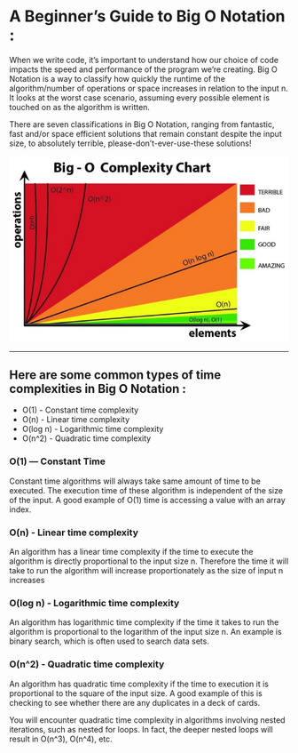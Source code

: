 # A Beginner’s Guide to Big O Notation :

When we write code, it’s important to understand how our choice of code impacts the speed and performance of the program we’re creating. Big O Notation is a way to classify how quickly the runtime of the algorithm/number of operations or space increases in relation to the input n. It looks at the worst case scenario, assuming every possible element is touched on as the algorithm is written.


There are seven classifications in Big O Notation, ranging from fantastic, fast and/or space efficient solutions that remain constant despite the input size, to absolutely terrible, please-don’t-ever-use-these solutions!

![o](./1_5VctXSES5PrSk-5lPb_CCg.jpeg)



---

## Here are some common types of time complexities in Big O Notation :


* O(1) - Constant time complexity
* O(n) - Linear time complexity
* O(log n) - Logarithmic time complexity
* O(n^2) - Quadratic time complexity


### O(1) — Constant Time
Constant time algorithms will always take same amount of time to be executed. The execution time of these algorithm is independent of the size of the input. A good example of O(1) time is accessing a value with an array index.

### O(n) - Linear time complexity
An algorithm has a linear time complexity if the time to execute the algorithm is directly proportional to the input size n. Therefore the time it will take to run the algorithm will increase proportionately as the size of input n increases


### O(log n) - Logarithmic time complexity
An algorithm has logarithmic time complexity if the time it takes to run the algorithm is proportional to the logarithm of the input size n. An example is binary search, which is often used to search data sets.


### O(n^2) - Quadratic time complexity
An algorithm has quadratic time complexity if the time to execution it is proportional to the square of the input size. A good example of this is checking to see whether there are any duplicates in a deck of cards.

You will encounter quadratic time complexity in algorithms involving nested iterations, such as nested for loops. In fact, the deeper nested loops will result in O(n^3), O(n^4), etc.